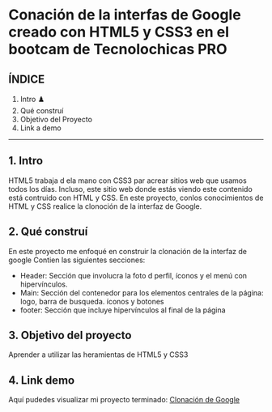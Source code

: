 # Conación de la interfas de Google creado con HTML5 y CSS3  en el bootcam de Tecnolochicas PRO

## ÍNDICE

1. Intro ♟️
2. Qué construí 
3. Objetivo del Proyecto
4. Link a demo

****

## 1. Intro
HTML5 trabaja d ela mano con CSS3 par acrear sitios web que usamos todos los días. Incluso, este sitio web donde estás viendo este contenido está contruido con HTML y CSS.
En este proyecto, conlos conocimientos de HTML y CSS realice la clonoción de la interfaz de Google.

## 2. Qué construí 
En este proyecto me enfoqué en construir la clonación de la interfaz de google 
Contien las siguientes secciones:

* Header: Sección que involucra la foto d perfil, íconos y el menú con hipervínculos.
* Main: Sección del contenedor para los elementos centrales de la página: logo, barra de busqueda. íconos y botones 
* footer: Sección que incluye hipervínculos  al final de la página 

## 3. Objetivo del proyecto
Aprender a utilizar las heramientas de HTML5 y CSS3

## 4. Link demo
Aquí pudedes visualizar mi proyecto terminado: [Clonación de Google](#)




